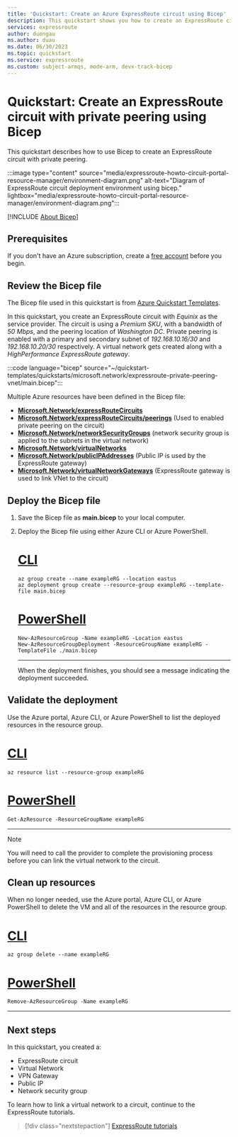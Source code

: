 ```yaml
---
title: 'Quickstart: Create an Azure ExpressRoute circuit using Bicep'
description: This quickstart shows you how to create an ExpressRoute circuit using Bicep.
services: expressroute
author: duongau
ms.author: duau
ms.date: 06/30/2023
ms.topic: quickstart
ms.service: expressroute
ms.custom: subject-armqs, mode-arm, devx-track-bicep
---
```


# Quickstart: Create an ExpressRoute circuit with private peering using Bicep

This quickstart describes how to use Bicep to create an ExpressRoute circuit with private peering.

:::image type="content" source="media/expressroute-howto-circuit-portal-resource-manager/environment-diagram.png" alt-text="Diagram of ExpressRoute circuit deployment environment using bicep." lightbox="media/expressroute-howto-circuit-portal-resource-manager/environment-diagram.png":::

[!INCLUDE [About Bicep](../../includes/resource-manager-quickstart-bicep-introduction.md)]

## Prerequisites

If you don't have an Azure subscription, create a [free account](https://azure.microsoft.com/free/?WT.mc_id=A261C142F) before you begin.

## Review the Bicep file

The Bicep file used in this quickstart is from [Azure Quickstart Templates](https://azure.microsoft.com/resources/templates/expressroute-private-peering-vnet).

In this quickstart, you create an ExpressRoute circuit with *Equinix* as the service provider. The circuit is using a *Premium SKU*, with a bandwidth of *50 Mbps*, and the peering location of *Washington DC*. Private peering is enabled with a primary and secondary subnet of *192.168.10.16/30* and *192.168.10.20/30* respectively. A virtual network gets created along with a *HighPerformance ExpressRoute gateway*.

:::code language="bicep" source="~/quickstart-templates/quickstarts/microsoft.network/expressroute-private-peering-vnet/main.bicep":::

Multiple Azure resources have been defined in the Bicep file:

* [**Microsoft.Network/expressRouteCircuits**](/azure/templates/microsoft.network/expressRouteCircuits)
* [**Microsoft.Network/expressRouteCircuits/peerings**](/azure/templates/microsoft.network/expressRouteCircuits/peerings) (Used to enabled private peering on the circuit)
* [**Microsoft.Network/networkSecurityGroups**](/azure/templates/microsoft.network/networkSecurityGroups) (network security group is applied to the subnets in the virtual network)
* [**Microsoft.Network/virtualNetworks**](/azure/templates/microsoft.network/virtualNetworks)
* [**Microsoft.Network/publicIPAddresses**](/azure/templates/microsoft.network/publicIPAddresses) (Public IP is used by the ExpressRoute gateway)
* [**Microsoft.Network/virtualNetworkGateways**](/azure/templates/microsoft.network/virtualNetworkGateways) (ExpressRoute gateway is used to link VNet to the circuit)

## Deploy the Bicep file

1. Save the Bicep file as **main.bicep** to your local computer.
1. Deploy the Bicep file using either Azure CLI or Azure PowerShell.

    # [CLI](#tab/CLI)

    ```azurecli
    az group create --name exampleRG --location eastus
    az deployment group create --resource-group exampleRG --template-file main.bicep
    ```

    # [PowerShell](#tab/PowerShell)

    ```azurepowershell
    New-AzResourceGroup -Name exampleRG -Location eastus
    New-AzResourceGroupDeployment -ResourceGroupName exampleRG -TemplateFile ./main.bicep
    ```

    ---

    When the deployment finishes, you should see a message indicating the deployment succeeded.

## Validate the deployment

Use the Azure portal, Azure CLI, or Azure PowerShell to list the deployed resources in the resource group.

# [CLI](#tab/CLI)

```azurecli-interactive
az resource list --resource-group exampleRG
```

# [PowerShell](#tab/PowerShell)

```azurepowershell-interactive
Get-AzResource -ResourceGroupName exampleRG
```

---

> [!NOTE]
> You will need to call the provider to complete the provisioning process before you can link the virtual network to the circuit.

## Clean up resources

When no longer needed, use the Azure portal, Azure CLI, or Azure PowerShell to delete the VM and all of the resources in the resource group.

# [CLI](#tab/CLI)

```azurecli-interactive
az group delete --name exampleRG
```

# [PowerShell](#tab/PowerShell)

```azurepowershell-interactive
Remove-AzResourceGroup -Name exampleRG
```

---

## Next steps

In this quickstart, you created a:

* ExpressRoute circuit
* Virtual Network
* VPN Gateway
* Public IP
* Network security group

To learn how to link a virtual network to a circuit, continue to the ExpressRoute tutorials.

> [!div class="nextstepaction"]
> [ExpressRoute tutorials](expressroute-howto-linkvnet-portal-resource-manager.md)
